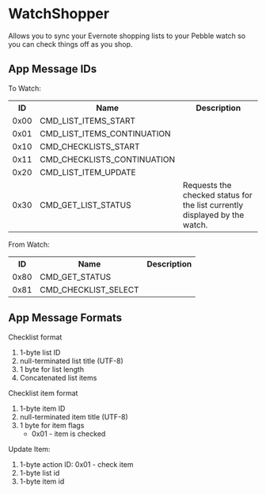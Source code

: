 WatchShopper
============

Allows you to sync your Evernote shopping lists to your Pebble watch so you can check things off as you shop.

App Message IDs
---------------
To Watch:
<table>
  <tr>
    <th>ID</th><th>Name</th><th>Description</th>
  </tr>
  <tr>
    <td>0x00</td><td>CMD_LIST_ITEMS_START</td><td></td>
  </tr>
  <tr>
    <td>0x01</td><td>CMD_LIST_ITEMS_CONTINUATION</td><td></td>
  </tr>
  <tr>
    <td>0x10</td><td>CMD_CHECKLISTS_START</td><td></td>
  </tr>
  <tr>
    <td>0x11</td><td>CMD_CHECKLISTS_CONTINUATION</td><td></td>
  </tr>
  <tr>
    <td>0x20</td><td>CMD_LIST_ITEM_UPDATE</td><td></td>
  </tr>
  <tr>
    <td>0x30</td><td>CMD_GET_LIST_STATUS</td><td>Requests the checked status for the list currently displayed by the watch.</td>
  </tr>
</table>
From Watch:
<table>
  <tr>
    <th>ID</th><th>Name</th><th>Description</th>
  </tr>
  <tr>
    <td>0x80</td><td>CMD_GET_STATUS</td><td></td>
  </tr>
  <tr>
    <td>0x81</td><td>CMD_CHECKLIST_SELECT</td><td></td>
  </tr>
</table>

App Message Formats
-------------------

Checklist format

1.  1-byte list ID
2.  null-terminated list title (UTF-8)
3.  1 byte for list length
4.  Concatenated list items

Checklist item format

1.  1-byte item ID
2.  null-terminated item title (UTF-8)
3.  1 byte for item flags
    * 0x01 - item is checked

Update Item:

1.  1-byte action ID: 0x01 - check item
2.  1-byte list id
3.  1-byte item id
